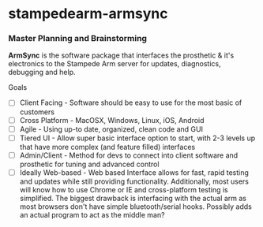 # stampedearm-armsync
### Master Planning and Brainstorming
**ArmSync** is the software package that interfaces the prosthetic & it's electronics to the Stampede Arm server for updates, diagnostics, debugging and help.

Goals
- [ ] Client Facing - Software should be easy to use for the most basic of customers
- [ ] Cross Platform - MacOSX, Windows, Linux, iOS, Android
- [ ] Agile - Using up-to date, organized, clean code and GUI
- [ ] Tiered UI - Allow super basic interface option to start, with 2-3 levels up that have more complex (and feature filled) interfaces
- [ ] Admin/Client - Method for devs to connect into client software and prosthetic for tuning and advanced control
- [ ] Ideally Web-based - Web based Interface allows for fast, rapid testing and updates while still providing functionality. Additionally, most users will know how to use Chrome or IE and cross-platform testing is simplified. The biggest drawback is interfacing with the actual arm as most browsers don't have simple bluetooth/serial hooks. Possibly adds an actual program to act as the middle man?
